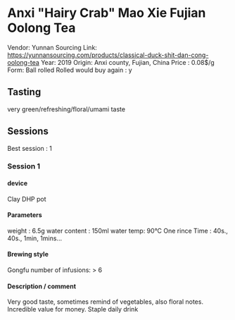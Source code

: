 # Anxi "Hairy Crab" Mao Xie Fujian Oolong Tea

Vendor: Yunnan Sourcing
Link: https://yunnansourcing.com/products/classical-duck-shit-dan-cong-oolong-tea
Year: 2019
Origin: Anxi county, Fujian, China
Price : 0.08$/g
Form: Ball rolled Rolled
would buy again : y

## Tasting

very green/refreshing/floral/umami taste


## Sessions

Best session : 1

### Session 1

#### device 

Clay DHP pot

#### Parameters

weight : 6.5g
water content : 150ml
water temp: 90°C
One rince
Time : 40s., 40s., 1min, 1mins...

#### Brewing style

Gongfu
number of infusions: > 6

#### Description / comment

Very good taste, sometimes remind of vegetables, also floral notes. Incredible value for money. Staple daily drink